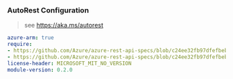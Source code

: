 ### AutoRest Configuration

> see https://aka.ms/autorest

``` yaml
azure-arm: true
require:
- https://github.com/Azure/azure-rest-api-specs/blob/c24ee32fb97dfefbeb34df5f981af8470bdf6593/specification/resourcehealth/resource-manager/readme.md
- https://github.com/Azure/azure-rest-api-specs/blob/c24ee32fb97dfefbeb34df5f981af8470bdf6593/specification/resourcehealth/resource-manager/readme.go.md
license-header: MICROSOFT_MIT_NO_VERSION
module-version: 0.2.0
```
